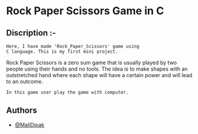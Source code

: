 # Rock Paper Scissors Game in C
## Discription :-
    Here, I have made 'Rock_Paper_Scissors' game using 
    C language. This is my first mini project.

Rock Paper Scissors is a zero sum game that is usually played 
by two people using their hands and no tools. The idea is to 
make shapes with an outstretched hand where each shape will
have a certain power and will lead to an outcome.

    In this game user play the game with computer.
## Authors

- [@MaliDipak](https://www.github.com/malidipak)

